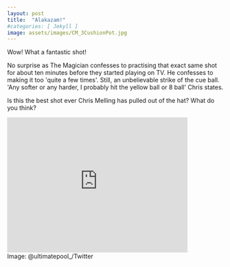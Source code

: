 ```yaml
---
layout: post
title:  "Alakazam!"
#categories: [ Jekyll ]
image: assets/images/CM_3CushionPot.jpg
---
```


Wow!  What a fantastic shot!
<p>  
No surprise as The Magician confesses to practising that exact same shot for about ten minutes before they started playing on TV.  He confesses to making it too 'quite a few times'.
Still, an unbelievable strike of the cue ball.  'Any softer or any harder, I probably hit the yellow ball or 8 ball' Chris states.</p>

<p>Is this the best shot ever Chris Melling has pulled out of the hat? What do you think? </p>

<!--<div style="text-align:center;">
		<iframe width="420" height="315" src="https://www.youtube.com/embed/-uqsP4zyOwI" frameborder="0" allowfullscreen></iframe>
</div>-->

<iframe width="420" height="315" src="https://www.youtube.com/embed/-uqsP4zyOwI" frameborder="0" allowfullscreen></iframe><br>
Image: @ultimatepool_/Twitter
